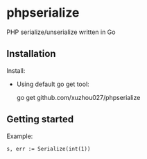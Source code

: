 phpserialize
===================

PHP serialize/unserialize written in Go 

Installation
------------

Install:

- Using default go get tool:


    go get github.com/xuzhou027/phpserialize


Getting started
---------------

Example: 

    s, err := Serialize(int(1))
    
